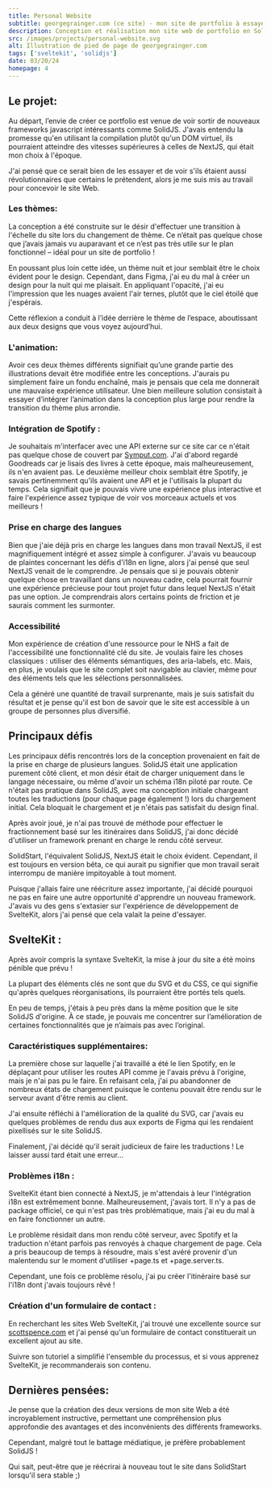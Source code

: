 ```yaml
---
title: Personal Website
subtitle: georgegrainger.com (ce site) - mon site de portfolio à essayer et à montrer !
description: Conception et réalisation mon site web de portfolio en SolidJS puis à nouveau dans SvelteKit, en me concentrant sur la création d'animations accessibles mais agréables lors du changement de thème. De plus, le site dispose de fonctionnalités telles que la prise en charge des langues, les transitions de page et l'intégration avec l'API Spotify.
src: /images/projects/personal-website.svg
alt: Illustration de pied de page de georgegrainger.com
tags: ['sveltekit', 'solidjs']
date: 03/20/24
homepage: 4
---
```


## Le projet:

Au départ, l’envie de créer ce portfolio est venue de voir sortir de nouveaux frameworks javascript intéressants comme SolidJS. J'avais entendu la promesse qu'en utilisant la compilation plutôt qu'un DOM virtuel, ils pourraient atteindre des vitesses supérieures à celles de NextJS, qui était mon choix à l'époque.

J'ai pensé que ce serait bien de les essayer et de voir s'ils étaient aussi révolutionnaires que certains le prétendent, alors je me suis mis au travail pour concevoir le site Web.

### Les thèmes:

La conception a été construite sur le désir d'effectuer une transition à l'échelle du site lors du changement de thème. Ce n’était pas quelque chose que j’avais jamais vu auparavant et ce n’est pas très utile sur le plan fonctionnel – idéal pour un site de portfolio !

En poussant plus loin cette idée, un thème nuit et jour semblait être le choix évident pour le design. Cependant, dans Figma, j'ai eu du mal à créer un design pour la nuit qui me plaisait. En appliquant l'opacité, j'ai eu l'impression que les nuages avaient l'air ternes, plutôt que le ciel étoilé que j'espérais.

Cette réflexion a conduit à l’idée derrière le thème de l’espace, aboutissant aux deux designs que vous voyez aujourd’hui.

### L'animation:

Avoir ces deux thèmes différents signifiait qu’une grande partie des illustrations devait être modifiée entre les conceptions. J'aurais pu simplement faire un fondu enchaîné, mais je pensais que cela me donnerait une mauvaise expérience utilisateur. Une bien meilleure solution consistait à essayer d’intégrer l’animation dans la conception plus large pour rendre la transition du thème plus arrondie.

### Intégration de Spotify :

Je souhaitais m'interfacer avec une API externe sur ce site car ce n'était pas quelque chose de couvert par [Symput.com](https://www.symput.com/). J'ai d'abord regardé Goodreads car je lisais des livres à cette époque, mais malheureusement, ils n'en avaient pas. Le deuxième meilleur choix semblait être Spotify, je savais pertinemment qu'ils avaient une API et je l'utilisais la plupart du temps. Cela signifiait que je pouvais vivre une expérience plus interactive et faire l'expérience assez typique de voir vos morceaux actuels et vos meilleurs !

### Prise en charge des langues

Bien que j'aie déjà pris en charge les langues dans mon travail NextJS, il est magnifiquement intégré et assez simple à configurer. J'avais vu beaucoup de plaintes concernant les défis d'i18n en ligne, alors j'ai pensé que seul NextJS venait de le comprendre. Je pensais que si je pouvais obtenir quelque chose en travaillant dans un nouveau cadre, cela pourrait fournir une expérience précieuse pour tout projet futur dans lequel NextJS n'était pas une option. Je comprendrais alors certains points de friction et je saurais comment les surmonter.

### Accessibilité

Mon expérience de création d'une ressource pour le NHS a fait de l'accessibilité une fonctionnalité clé du site. Je voulais faire les choses classiques : utiliser des éléments sémantiques, des aria-labels, etc. Mais, en plus, je voulais que le site complet soit navigable au clavier, même pour des éléments tels que les sélections personnalisées.

Cela a généré une quantité de travail surprenante, mais je suis satisfait du résultat et je pense qu'il est bon de savoir que le site est accessible à un groupe de personnes plus diversifié.

## Principaux défis

Les principaux défis rencontrés lors de la conception provenaient en fait de la prise en charge de plusieurs langues. SolidJS était une application purement côté client, et mon désir était de charger uniquement dans le langage nécessaire, ou même d'avoir un schéma i18n piloté par route. Ce n'était pas pratique dans SolidJS, avec ma conception initiale chargeant toutes les traductions (pour chaque page également !) lors du chargement initial. Cela bloquait le chargement et je n'étais pas satisfait du design final.

Après avoir joué, je n'ai pas trouvé de méthode pour effectuer le fractionnement basé sur les itinéraires dans SolidJS, j'ai donc décidé d'utiliser un framework prenant en charge le rendu côté serveur.

SolidStart, l'équivalent SolidJS, NextJS était le choix évident. Cependant, il est toujours en version bêta, ce qui aurait pu signifier que mon travail serait interrompu de manière impitoyable à tout moment.

Puisque j'allais faire une réécriture assez importante, j'ai décidé pourquoi ne pas en faire une autre opportunité d'apprendre un nouveau framework. J'avais vu des gens s'extasier sur l'expérience de développement de SvelteKit, alors j'ai pensé que cela valait la peine d'essayer.

## SvelteKit :

Après avoir compris la syntaxe SvelteKit, la mise à jour du site a été moins pénible que prévu !

La plupart des éléments clés ne sont que du SVG et du CSS, ce qui signifie qu'après quelques réorganisations, ils pourraient être portés tels quels.

En peu de temps, j'étais à peu près dans la même position que le site SolidJS d'origine. À ce stade, je pouvais me concentrer sur l’amélioration de certaines fonctionnalités que je n’aimais pas avec l’original.

### Caractéristiques supplémentaires:

La première chose sur laquelle j'ai travaillé a été le lien Spotify, en le déplaçant pour utiliser les routes API comme je l'avais prévu à l'origine, mais je n'ai pas pu le faire. En refaisant cela, j'ai pu abandonner de nombreux états de chargement puisque le contenu pouvait être rendu sur le serveur avant d'être remis au client.

J'ai ensuite réfléchi à l'amélioration de la qualité du SVG, car j'avais eu quelques problèmes de rendu dus aux exports de Figma qui les rendaient pixellisés sur le site SolidJS.

Finalement, j'ai décidé qu'il serait judicieux de faire les traductions ! Le laisser aussi tard était une erreur...

### Problèmes i18n :

SvelteKit étant bien connecté à NextJS, je m'attendais à leur l'intégration i18n est extrêmement bonne. Malheureusement, j'avais tort. Il n'y a pas de package officiel, ce qui n'est pas très problématique, mais j'ai eu du mal à en faire fonctionner un autre.

Le problème résidait dans mon rendu côté serveur, avec Spotify et la traduction n'étant parfois pas renvoyés à chaque chargement de page. Cela a pris beaucoup de temps à résoudre, mais s'est avéré provenir d'un malentendu sur le moment d'utiliser +page.ts et +page.server.ts.

Cependant, une fois ce problème résolu, j'ai pu créer l'itinéraire basé sur l'i18n dont j'avais toujours rêvé !

### Création d'un formulaire de contact :

En recherchant les sites Web SvelteKit, j'ai trouvé une excellente source sur [scottspence.com](https://www.scottspence.com/) et j'ai pensé qu'un formulaire de contact constituerait un excellent ajout au site.

Suivre son tutoriel a simplifié l'ensemble du processus, et si vous apprenez SvelteKit, je recommanderais son contenu.

## Dernières pensées:

Je pense que la création des deux versions de mon site Web a été incroyablement instructive, permettant une compréhension plus approfondie des avantages et des inconvénients des différents frameworks.

Cependant, malgré tout le battage médiatique, je préfère probablement SolidJS !

Qui sait, peut-être que je réécrirai à nouveau tout le site dans SolidStart lorsqu'il sera stable ;)
